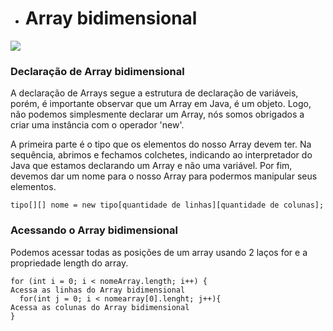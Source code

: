 - # Array bidimensional

<img src="https://www.linuxteaching.com/storage/img/images_2/use_of_twodimensional_array_in_php.png">

### Declaração de Array bidimensional

A declaração de Arrays segue a estrutura de declaração de variáveis, porém, é importante observar
que um Array em Java, é um objeto. Logo, não podemos simplesmente declarar um Array, nós somos
obrigados a criar uma instância com o operador 'new'.

A primeira parte é o tipo que os elementos do nosso Array devem ter. Na sequência, abrimos e
fechamos colchetes, indicando ao interpretador do Java que estamos declarando um Array e não uma variável.
Por fim, devemos dar um nome para o nosso Array para podermos manipular seus elementos.

```
tipo[][] nome = new tipo[quantidade de linhas][quantidade de colunas];
```

### Acessando o Array bidimensional

Podemos acessar todas as posições de um array usando 2 laços for e a propriedade
length do array.

```
for (int i = 0; i < nomeArray.length; i++) {
Acessa as linhas do Array bidimensional
  for(int j = 0; i < nomearray[0].lenght; j++){
Acessa as colunas do Array bidimensional
}
```
